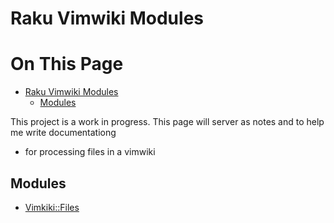 # Raku Vimwiki Modules

# On This Page

- [Raku Vimwiki Modules](#raku-vimwiki-modules)
    - [Modules](#modules)

This project is a work in progress. This page will server as notes and to help me write documentationg

* for processing files in a vimwiki

## Modules
* [Vimkiki::Files](Vimkiki::Files)


